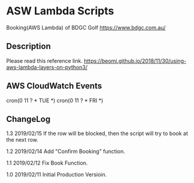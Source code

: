 # ASW Lambda Scripts
Booking(AWS Lambda) of BDGC Golf
https://www.bdgc.com.au/

## Description
Please read this reference link.
https://beomi.github.io/2018/11/30/using-aws-lambda-layers-on-python3/

## AWS CloudWatch Events
cron(0 11 ? * TUE *)
cron(0 11 ? * FRI *)

## ChangeLog

1.3 2019/02/15
	If the row will be blocked, then the script will try to book at the next row.

1.2 2019/02/14
	Add "Confirm Booking" function.

1.1 2019/02/12
	Fix Book Function.

1.0 2019/02/11
	Initial Production Versioin.